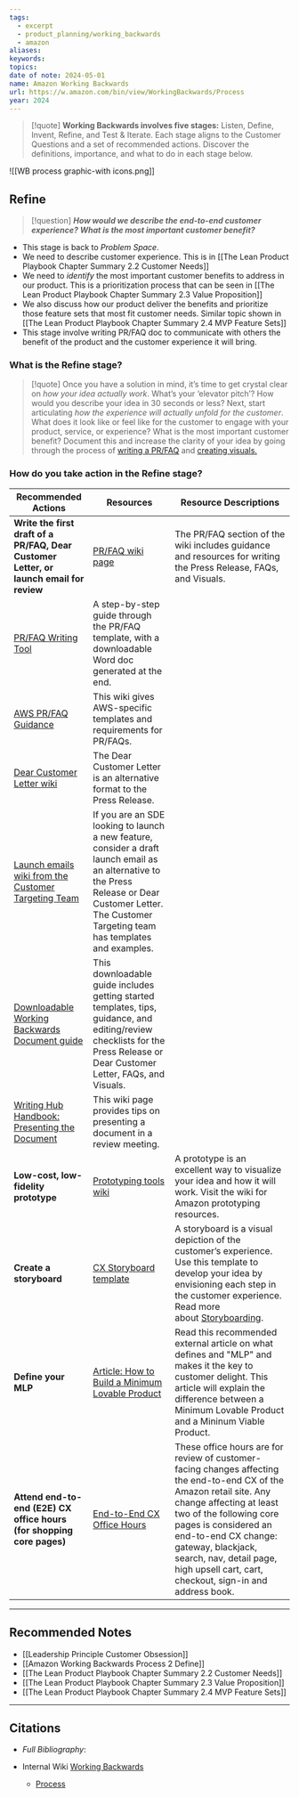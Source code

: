 ```yaml
---
tags:
  - excerpt
  - product_planning/working_backwards
  - amazon
aliases: 
keywords: 
topics: 
date of note: 2024-05-01
name: Amazon Working Backwards
url: https://w.amazon.com/bin/view/WorkingBackwards/Process
year: 2024
---
```



>[!quote]
>**Working Backwards involves five stages:** Listen, Define, Invent, Refine, and Test & Iterate. Each stage aligns to the Customer Questions and a set of recommended actions. Discover the definitions, importance, and what to do in each stage below.

![[WB process graphic-with icons.png]]
## Refine

>[!question]
>_**How would we describe the end-to-end customer experience? What is the most important customer benefit?**_

- This stage is back to *Problem Space*.
- We need to describe customer experience. This is in [[The Lean Product Playbook Chapter Summary 2.2 Customer Needs]]
- We need to *identify* the most important customer benefits to address in our product. This is a prioritization process that can be seen in [[The Lean Product Playbook Chapter Summary 2.3 Value Proposition]]
- We also discuss how our product deliver the benefits and prioritize those feature sets that most fit customer needs. Similar topic shown in [[The Lean Product Playbook Chapter Summary 2.4 MVP Feature Sets]]
- This stage involve writing PR/FAQ doc to communicate with others the benefit of the product and the customer experience it will bring. 

### **What is the Refine stage?**

>[!quote]
>Once you have a solution in mind, it’s time to get crystal clear on *how your idea actually work*. What’s your ‘elevator pitch’? How would you describe your idea in 30 seconds or less? Next, start articulating *how the experience will actually unfold for the customer*. What does it look like or feel like for the customer to engage with your product, service, or experience? What is the most important customer benefit? Document this and increase the clarity of your idea by going through the process of [writing a PR/FAQ](https://w.amazon.com/bin/view/WorkingBackwards/PRFAQ) and [creating visuals.](https://w.amazon.com/bin/view/WorkingBackwards/PRFAQ/Visuals)

### **How do you take action in the Refine stage?**

| **Recommended Actions**                                                                                                                                                    | **Resources**                                                                                                                                                                                            | **Resource Descriptions**                                                                                                                                                                                                                                                                                                          |
| -------------------------------------------------------------------------------------------------------------------------------------------------------------------------- | -------------------------------------------------------------------------------------------------------------------------------------------------------------------------------------------------------- | ---------------------------------------------------------------------------------------------------------------------------------------------------------------------------------------------------------------------------------------------------------------------------------------------------------------------------------- |
| **Write the first draft of a PR/FAQ, Dear Customer Letter, or launch email for review**                                                                                    | [PR/FAQ wiki page](https://w.amazon.com/bin/view/WorkingBackwards/PRFAQ)                                                                                                                                 | The PR/FAQ section of the wiki includes guidance and resources for writing the Press Release, FAQs, and Visuals.                                                                                                                                                                                                                   |
| [PR/FAQ Writing Tool](https://console.harmony.a2z.com/pr-faq-writing-tool/)                                                                                                | A step-by-step guide through the PR/FAQ template, with a downloadable Word doc generated at the end.                                                                                                     |                                                                                                                                                                                                                                                                                                                                    |
| [AWS PR/FAQ Guidance](https://w.amazon.com/bin/view/AWS/WorkingBackwards/PRguidance/)                                                                                      | This wiki gives AWS-specific templates and requirements for PR/FAQs.                                                                                                                                     |                                                                                                                                                                                                                                                                                                                                    |
| [Dear Customer Letter wiki](https://w.amazon.com/bin/view/Dear_Customer_Letter/)                                                                                           | The Dear Customer Letter is an alternative format to the Press Release.                                                                                                                                  |                                                                                                                                                                                                                                                                                                                                    |
| [Launch emails wiki from the Customer Targeting Team](https://w.amazon.com/bin/view/Main/CustomerTargeting/LaunchAnnouncements/#HLaunchMailProcess)                        | If you are an SDE looking to launch a new feature, consider a draft launch email as an alternative to the Press Release or Dear Customer Letter. The Customer Targeting team has templates and examples. |                                                                                                                                                                                                                                                                                                                                    |
| [Downloadable Working Backwards Document guide](https://amazon.awsapps.com/workdocs/index.html#/document/b8958f5c58208bed71c26dc3f97377e7c668830f35b548202eec81e54942b1a8) | This downloadable guide includes getting started templates, tips, guidance, and editing/review checklists for the Press Release or Dear Customer Letter, FAQs, and Visuals.                              |                                                                                                                                                                                                                                                                                                                                    |
| [Writing Hub Handbook: Presenting the Document](https://w.amazon.com/bin/view/WritingHub/Resources/Writing_Handbook/Presentation)                                          | This wiki page provides tips on presenting a document in a review meeting.                                                                                                                               |                                                                                                                                                                                                                                                                                                                                    |
| **Low-cost, low-fidelity prototype**                                                                                                                                       | [Prototyping tools wiki](https://w.amazon.com/index.php/Design/Prototyping)                                                                                                                              | A prototype is an excellent way to visualize your idea and how it will work. Visit the wiki for Amazon prototyping resources.                                                                                                                                                                                                      |
| **Create a storyboard**                                                                                                                                                    | [CX Storyboard template](https://amazon.awsapps.com/workdocs/index.html#/document/bdbaff776a19fc771e0fbb8c07cc45526018159290ae280c8eabdd3024a03375)                                                      | A storyboard is a visual depiction of the customer’s experience. Use this template to develop your idea by envisioning each step in the customer experience. Read more about [Storyboarding](https://w.amazon.com/bin/view/ShoppingDesign/ConceptLab/New_Idea_Cookbook/Storyboarding/).                                            |
| **Define your MLP**                                                                                                                                                        | [Article: How to Build a Minimum Lovable Product](https://medium.com/the-happy-startup-school/beyond-mvp-10-steps-to-make-your-product-minimum-loveable-51800164ae0c)                                    | Read this recommended external article on what defines and "MLP" and makes it the key to customer delight. This article will explain the difference between a Minimum Lovable Product and a Mininum Viable Product.                                                                                                                |
| **Attend end-to-end (E2E) CX office hours (for shopping core pages)**                                                                                                      | [End-to-End CX Office Hours](https://w.amazon.com/bin/view/End_to_End_CX_Office_Hours)                                                                                                                   | These office hours are for review of customer-facing changes affecting the end-to-end CX of the Amazon retail site. Any change affecting at least two of the following core pages is considered an end-to-end CX change: gateway, blackjack, search, nav, detail page, high upsell cart, cart, checkout, sign-in and address book. |













-----------
##  Recommended Notes

- [[Leadership Principle Customer Obsession]]
- [[Amazon Working Backwards Process 2 Define]]
- [[The Lean Product Playbook Chapter Summary 2.2 Customer Needs]]
- [[The Lean Product Playbook Chapter Summary 2.3 Value Proposition]]
- [[The Lean Product Playbook Chapter Summary 2.4 MVP Feature Sets]]





----------
##  Citations

- *Full Bibliography*:

- Internal Wiki [Working Backwards](https://w.amazon.com/bin/view/WorkingBackwards/)
	- [Process](https://w.amazon.com/bin/view/WorkingBackwards/Process)


